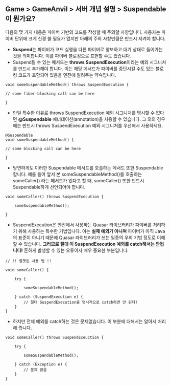 ## Game > GameAnvil > 서버 개념 설명 > Suspendable이 뭔가요?



다음의 몇 가지 내용은 파이버 기반의 코드를 작성할 때 주의할 사항입니다. 사용자는 파이버 단위에 크게 신경 쓸 필요가 없지만 아래의 주의 사항만큼은 반드시 지켜야 합니다.

- **Suspend**는 파이버가 코드 실행을 다른 파이버로 양보하고 대기 상태로 들어가는 것을 의미합니다. 이를 파이버 블로킹으로 표현할 수도 있습니다.
- Suspend될 수 있는 메서드는 **throws SuspendExecution**이라는 예외 시그니처를 반드시 추가해야 합니다. 이는 해당 메서드가 파이버를 중단시킬 수도 있는 블로킹 코드가 포함되어 있음을 엔진에 알려주는 약속입니다.

```
void someSuspendableMethod() throws SuspendExecution {

// some fiber-blocking call can be here

}
```

- 만일 특수한 이유로 throws SuspendExecution 예외 시그니처를 명시할 수 없다면 **@Suspendable** 애너테이션(annotation)을 사용할 수 있습니다. 그 외의 경우에는 반드시 throws SuspendExecution 예외 시그니처를 우선해서 사용하세요.

```
@Suspendable
void someSuspendableMethod() {

// some blocking call can be here

}
```

- 당연하게도 이러한 Suspendable 메서드를 호출하는 메서드 또한 Suspendable 합니다. 예를 들어 앞서 본 someSuspendableMethod()를 호출하는 someCaller() 라는 메서드가 있다고 할 때, someCaller() 또한 반드시 Suspendable하게 선언되어야 합니다.

```
void someCaller() throws SuspendExecution {

    someSuspendableMethod();

}
```

- SuspendExecution은 엔진에서 사용하는 Quasar 라이브러리가 파이버를 처리하기 위해 사용하는 특수한 기법입니다. 이는 **실제 예외가 아니며** 파이버가 아직 Java의 표준이 아니기 때문에 Quasar 라이브러리가 쓰는 일종의 우회 기법 정도로 이해할 수 있습니다. **그러므로 절대 이 SuspendExecution 예외를 catch해서는 안됩니다!** 흔하게 발생할 수 있는 오류이자 매우 중요한 부분입니다.

```
// !! 잘못된 사용 법 !!

void someCaller() {

    try {

        someSuspendableMethod();

    } catch (SuspendExecution e) {
        // 절대 SuspendExecution을 명시적으로 catch하면 안 된다!
    }
}
```

- 하지만 전체 예외를 catch하는 것은 문제없습니다. 이 부분에 대해서는 알아서 처리해 줍니다.

```
void someCaller() throws SuspendExeuction {

    try {

        someSuspendableMethod();

    } catch (Exception e) {
        // 문제 없음
    }
}
```


